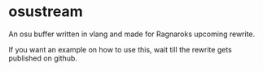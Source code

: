 # osustream
An osu buffer written in vlang and made for Ragnaroks upcoming rewrite.

If you want an example on how to use this, wait till the rewrite gets published on github.
